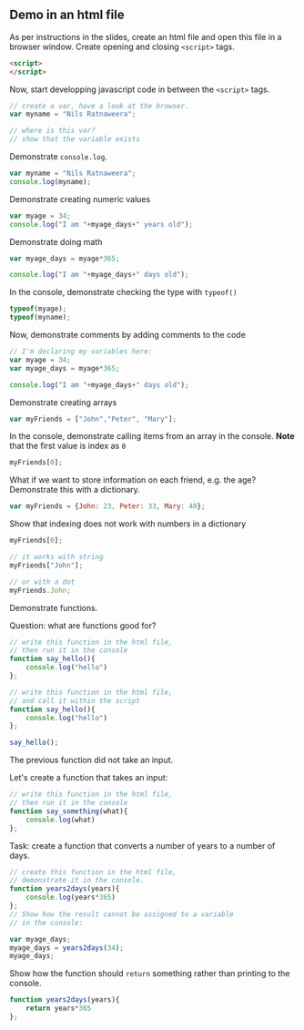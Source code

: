 
## Demo in an html file

As per instructions in the slides, create an html file and open this file in a browser window. Create opening and closing  `<script>` tags.

```html
<script>
</script>
```

Now, start developping javascript code in between the `<script>` tags.

```js
// create a var, have a look at the browser.
var myname = "Nils Ratnaweera";

// where is this var?
// show that the variable exists
```

Demonstrate `console.log`.

```js
var myname = "Nils Ratnaweera";
console.log(myname);
``` 


Demonstrate creating numeric values

```js
var myage = 34;
console.log("I am "+myage_days+" years old");

```

Demonstrate doing math

```js
var myage_days = myage*365;

console.log("I am "+myage_days+" days old");
```

In the console, demonstrate checking the type with `typeof()`

```js
typeof(myage);
typeof(myname);
```

Now, demonstrate comments by adding comments to the code

```js
// I'm declaring my variables here:
var myage = 34;
var myage_days = myage*365;

console.log("I am "+myage_days+" days old");
```

Demonstrate creating arrays

```js
var myFriends = ["John","Peter", "Mary"];
```

In the console, demonstrate calling items from an array in the console. 
**Note** that the first value is index as `0`

```js
myFriends[0];
```

What if we want to store information on each friend, e.g. the age? 
Demonstrate this with a dictionary.

```js
var myFriends = {John: 23, Peter: 33, Mary: 40};
```

Show that indexing does not work with numbers in a dictionary
```js
myFriends[0];

// it works with string
myFriends["John"];

// or with a dot
myFriends.John;
```

Demonstrate functions. 

Question: what are functions good for?

```js
// write this function in the html file, 
// then run it in the console
function say_hello(){
    console.log("hello")
};
```

```js
// write this function in the html file, 
// and call it within the script
function say_hello(){
    console.log("hello")
};

say_hello();
```

The previous function did not take an input. 

Let's create a function that takes an input:

```js
// write this function in the html file, 
// then run it in the console
function say_something(what){
    console.log(what)
};
```

Task: create a function that converts a number of years to a number of days.

```js
// create this function in the html file, 
// demonstrate it in the console. 
function years2days(years){
    console.log(years*365)
}; 
// Show how the result cannot be assigned to a variable
// in the console:

var myage_days;
myage_days = years2days(34);
myage_days;
```

Show how the function should `return` something rather than printing to the console.

```js
function years2days(years){
    return years*365
};
```



